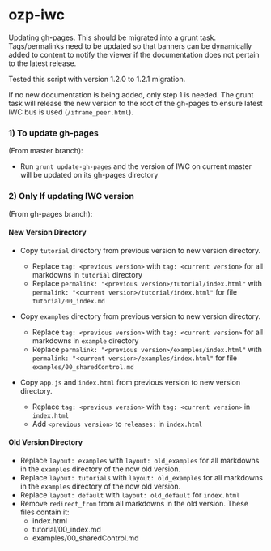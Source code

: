 # ozp-iwc
Updating gh-pages. This should be migrated into a grunt task. Tags/permalinks need to be updated so that banners 
can be dynamically added to content to notify the viewer if the documentation does not pertain to the latest release.

Tested this script with version 1.2.0 to 1.2.1 migration.

If no new documentation is being added, only step 1 is needed. The grunt task will release the new version to the root of the 
gh-pages to ensure latest IWC bus is used (`/iframe_peer.html`).

### 1) To update gh-pages

(From master branch):

* Run `grunt update-gh-pages` and the version of IWC on current master will be updated on its gh-pages directory


### 2) Only If updating IWC version
(From gh-pages branch):
#### New Version Directory
* Copy `tutorial` directory from previous version to new version directory.
  * Replace `tag: <previous version>` with `tag: <current version>` for all markdowns in `tutorial` directory
  * Replace `permalink: "<previous version>/tutorial/index.html"` with `permalink: "<current version>/tutorial/index.html"` for file `tutorial/00_index.md`

* Copy `examples` directory from previous version to new version directory.
  * Replace `tag: <previous version>` with  `tag: <current version>` for all markdowns in `example` directory
  * Replace `permalink: "<previous version>/examples/index.html"` with `permalink: "<current version>/examples/index.html"` for file `examples/00_sharedControl.md`

* Copy `app.js` and `index.html` from previous version to new version directory.
  * Replace `tag: <previous version>` with `tag: <current version>` in `index.html`
  * Add `<previous version>` to `releases:`  in `index.html`

#### Old Version Directory
* Replace `layout: examples` with `layout: old_examples` for all markdowns in the `examples` directory of the now old version.
* Replace `layout: tutorials` with  `layout: old_examples` for all markdowns in the `examples` directory of the now old version.
* Replace `layout: default` with `layout: old_default` for `index.html`
* Remove `redirect_from` from all markdowns in the old version. These files contain it:
  * index.html
  * tutorial/00_index.md
  * examples/00_sharedControl.md
